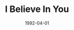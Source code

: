---
type: single
title: I Believe In You
date: 1992-04-01
img: /images/singles/i-believe-in-you.jpg
permalink: /music/singles/:title/
discs:
  - tracks:
    - I Believe In You
    - I Can't Stand Another Day Without You
    - title: I Believe In You
      subtitle: Classical Version
---